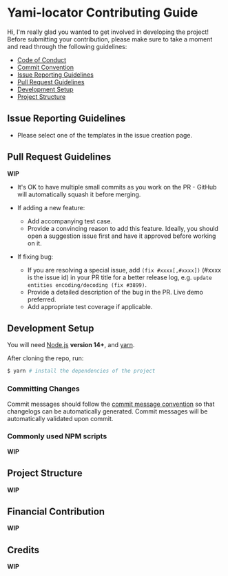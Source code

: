 # Yami-locator Contributing Guide

Hi, I'm really glad you wanted to get involved in developing the project! Before submitting your contribution, please make sure to take a moment and read through the following guidelines:

- [Code of Conduct](./CODE_OF_CONDUCT.md)
- [Commit Convention](./COMMIT_CONVENTION.md)
- [Issue Reporting Guidelines](#issue-reporting-guidelines)
- [Pull Request Guidelines](#pull-request-guidelines)
- [Development Setup](#development-setup)
- [Project Structure](#project-structure)

## Issue Reporting Guidelines

- Please select one of the templates in the issue creation page.

## Pull Request Guidelines
**WIP**

- It's OK to have multiple small commits as you work on the PR - GitHub will automatically squash it before merging.

- If adding a new feature:
  - Add accompanying test case.
  - Provide a convincing reason to add this feature. Ideally, you should open a suggestion issue first and have it approved before working on it.

- If fixing bug:
  - If you are resolving a special issue, add `(fix #xxxx[,#xxxx])` (#xxxx is the issue id) in your PR title for a better release log, e.g. `update entities encoding/decoding (fix #3899)`.
  - Provide a detailed description of the bug in the PR. Live demo preferred.
  - Add appropriate test coverage if applicable.

## Development Setup

You will need [Node.js](http://nodejs.org) **version 14+**, and [yarn](https://yarnpkg.com/en/docs/install).

After cloning the repo, run:

``` bash
$ yarn # install the dependencies of the project
```

### Committing Changes

Commit messages should follow the [commit message convention](./COMMIT_CONVENTION.md) so that changelogs can be automatically generated. Commit messages will be automatically validated upon commit.

### Commonly used NPM scripts
**WIP**

## Project Structure
**WIP**

## Financial Contribution
**WIP**

## Credits
**WIP**

